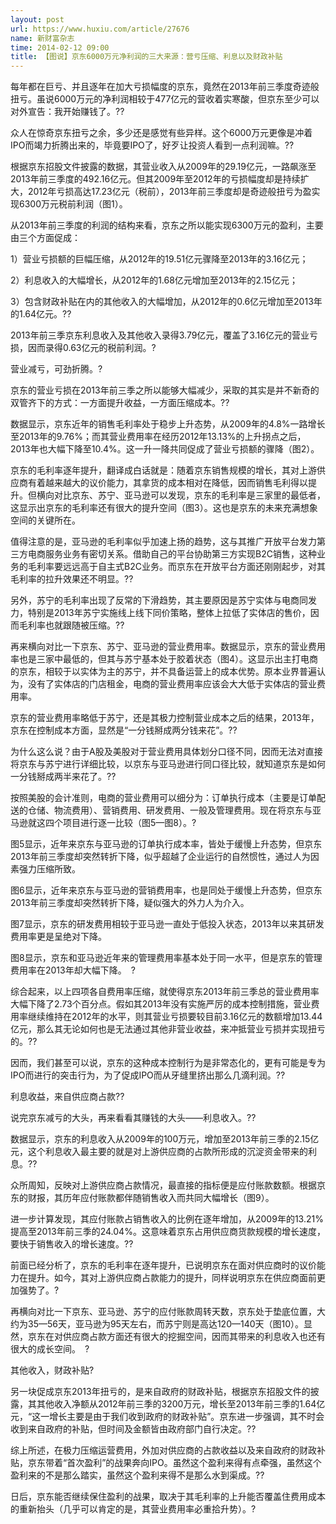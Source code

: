 ```yaml
---
layout: post
url: https://www.huxiu.com/article/27676
name: 新财富杂志
time: 2014-02-12 09:00
title: 【图说】京东6000万元净利润的三大来源：营亏压缩、利息以及财政补贴
---
```

每年都在巨亏、并且逐年在加大亏损幅度的京东，竟然在2013年前三季度奇迹般扭亏。虽说6000万元的净利润相较于477亿元的营收着实寒酸，但京东至少可以对外宣告：我开始赚钱了。??　　

众人在惊奇京东扭亏之余，多少还是感觉有些异样。这个6000万元更像是冲着IPO而竭力折腾出来的，毕竟要IPO了，好歹让投资人看到一点利润嘛。??　　

根据京东招股文件披露的数据，其营业收入从2009年的29.19亿元，一路飙涨至2013年前三季度的492.16亿元。但其2009年至2012年的亏损幅度却是持续扩大，2012年亏损高达17.23亿元（税前），2013年前三季度却是奇迹般扭亏为盈实现6300万元税前利润（图1）。　　　

从2013年前三季度的利润的结构来看，京东之所以能实现6300万元的盈利，主要由三个方面促成：

1）营业亏损额的巨幅压缩，从2012年的19.51亿元骤降至2013年的3.16亿元；

2）利息收入的大幅增长，从2012年的1.68亿元增加至2013年的2.15亿元；

3）包含财政补贴在内的其他收入的大幅增加，从2012年的0.6亿元增加至2013年的1.64亿元。??　　

2013年前三季京东利息收入及其他收入录得3.79亿元，覆盖了3.16亿元的营业亏损，因而录得0.63亿元的税前利润。?

营业减亏，可劲折腾。?　　

京东的营业亏损在2013年前三季之所以能够大幅减少，采取的其实是并不新奇的双管齐下的方式：一方面提升收益，一方面压缩成本。??　　

数据显示，京东近年的销售毛利率处于稳步上升态势，从2009年的4.8%一路增长至2013年的9.76%；而其营业费用率在经历2012年13.13%的上升拐点之后，2013年也大幅下降至10.4%。这一升一降共同促成了营业亏损额的骤降（图2）。　　　

京东的毛利率逐年提升，翻译成白话就是：随着京东销售规模的增长，其对上游供应商有着越来越大的议价能力，其拿货的成本相对在降低，因而销售毛利得以提升。但横向对比京东、苏宁、亚马逊可以发现，京东的毛利率是三家里的最低者，这显示出京东的毛利率还有很大的提升空间（图3）。这也是京东的未来充满想象空间的关键所在。　　　

值得注意的是，亚马逊的毛利率似乎加速上扬的趋势，这与其推广开放平台发力第三方电商服务业务有密切关系。借助自己的平台协助第三方实现B2C销售，这种业务的毛利率要远远高于自主式B2C业务。而京东在开放平台方面还刚刚起步，对其毛利率的拉升效果还不明显。??　　

另外，苏宁的毛利率出现了反常的下滑趋势，其主要原因是苏宁实体与电商同发力，特别是2013年苏宁实施线上线下同价策略，整体上拉低了实体店的售价，因而毛利率也就跟随被压缩。??　　

再来横向对比一下京东、苏宁、亚马逊的营业费用率。数据显示，京东的营业费用率也是三家中最低的，但其与苏宁基本处于胶着状态（图4）。这显示出主打电商的京东，相较于以实体为主的苏宁，并不具备运营上的成本优势。原本业界普遍认为，没有了实体店的门店租金，电商的营业费用率应该会大大低于实体店的营业费用率。　　　

京东的营业费用率略低于苏宁，还是其极力控制营业成本之后的结果，2013年，京东在控制成本方面，显然是“一分钱掰成两分钱来花”。??　　

为什么这么说？由于A股及美股对于营业费用具体划分口径不同，因而无法对直接将京东与苏宁进行详细比较，以京东与亚马逊进行同口径比较，就知道京东是如何一分钱掰成两半来花了。??　　

按照美股的会计准则，电商的营业费用可以细分为：订单执行成本（主要是订单配送的仓储、物流费用）、营销费用、研发费用、一般及管理费用。现在将京东与亚马逊就这四个项目进行逐一比较（图5—图8）。?　　

图5显示，近年来京东与亚马逊的订单执行成本率，皆处于缓慢上升态势，但京东2013年前三季度却突然转折下降，似乎超越了企业运行的自然惯性，通过人为因素强力压缩所致。　　　

图6显示，近年来京东与亚马逊的营销费用率，也是同处于缓慢上升态势，但京东2013年前三季度却突然转折下降，疑似强大的外力人为介入。　　　

图7显示，京东的研发费用相较于亚马逊一直处于低投入状态，2013年以来其研发费用率更是呈绝对下降。　　　

图8显示，京东和亚马逊近年来的管理费用率基本处于同一水平，但是京东的管理费用率在2013年却大幅下降。　?　　

综合起来，以上四项各自费用率压缩，就使得京东2013年前三季总的营业费用率大幅下降了2.73个百分点。假如其2013年没有实施严厉的成本控制措施，营业费用率继续维持在2012年的水平，则其营业亏损要较目前3.16亿元的数额增加13.44亿元，那么其无论如何也是无法通过其他非营业收益，来冲抵营业亏损并实现扭亏的。??　　

因而，我们甚至可以说，京东的这种成本控制行为是非常态化的，更有可能是专为IPO而进行的突击行为，为了促成IPO而从牙缝里挤出那么几滴利润。??　　

利息收益，来自供应商占款??　　

说完京东减亏的大头，再来看看其赚钱的大头——利息收入。??　　

数据显示，京东的利息收入从2009年的100万元，增加至2013年前三季的2.15亿元，这个利息收入最主要的就是对上游供应商的占款所形成的沉淀资金带来的利息。??　　

众所周知，反映对上游供应商占款情况，最直接的指标便是应付账款数额。根据京东的财报，其历年应付账款都伴随销售收入而共同大幅增长（图9）。　　　

进一步计算发现，其应付账款占销售收入的比例在逐年增加，从2009年的13.21%提高至2013年前三季的24.04%。这意味着京东占用供应商货款规模的增长速度，要快于销售收入的增长速度。??　　

前面已经分析了，京东的毛利率在逐年提升，已说明京东在面对供应商时的议价能力在提升。如今，其对上游供应商占款能力的提升，同样说明京东在供应商面前更加强势了。?　　

再横向对比一下京东、亚马逊、苏宁的应付账款周转天数，京东处于垫底位置，大约为35—56天，亚马逊为95天左右，而苏宁则是高达120—140天（图10）。显然，京东在对供应商占款方面还有很大的挖掘空间，因而其带来的利息收入也还有很大的成长空间。　?　　

其他收入，财政补贴?　　

另一块促成京东2013年扭亏的，是来自政府的财政补贴，根据京东招股文件的披露，其其他收入净额从2012年前三季的3200万元，增长至2013年前三季的1.64亿元，“这一增长主要是由于我们收到政府的财政补贴”。京东进一步强调，其不时会收到来自政府的补贴，但时间及金额皆由政府部门自行决定。??　　

综上所述，在极力压缩运营费用，外加对供应商的占款收益以及来自政府的财政补贴，京东带着“首次盈利”的战果奔向IPO。虽然这个盈利来得有点牵强，虽然这个盈利来的不是那么踏实，虽然这个盈利来得不是那么水到渠成。??　　

日后，京东能否继续保住盈利的战果，取决于其毛利率的上升能否覆盖住费用成本的重新抬头（几乎可以肯定的是，其营业费用率必重拾升势）。?　　

